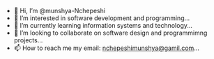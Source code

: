 - 👋 Hi, I’m @munshya-Nchepeshi
- 👀 I’m interested in software development and programming...
- 🌱 I’m currently learning information systems and technology...
- 💞️ I’m looking to collaborate on software design and programmimng projects...
- 📫 How to reach me my email: nchepeshimunshya@gamil.com...

<!---
munshya-Nchepeshi/munshya-Nchepeshi is a ✨ special ✨ repository because its `README.md` (this file) appears on your GitHub profile.
You can click the Preview link to take a look at your changes.
--->
